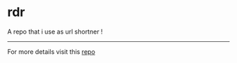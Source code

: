 # rdr
A repo that i use as url shortner !

--------------------
For more details visit this [repo](https://github.com/faouziMohamed/gh-pages-url-shortener)
